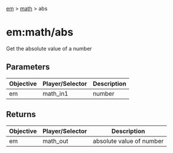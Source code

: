 [em](../../em.md) > [math](../math.md) > abs

# em:math/abs

Get the absolute value of a number

## Parameters

| Objective | Player/Selector | Description |
| --------- | --------------- | ----------- |
| em        | math_in1        | number      |

## Returns

| Objective | Player/Selector | Description              |
| --------- | --------------- | ------------------------ |
| em        | math_out        | absolute value of number |
